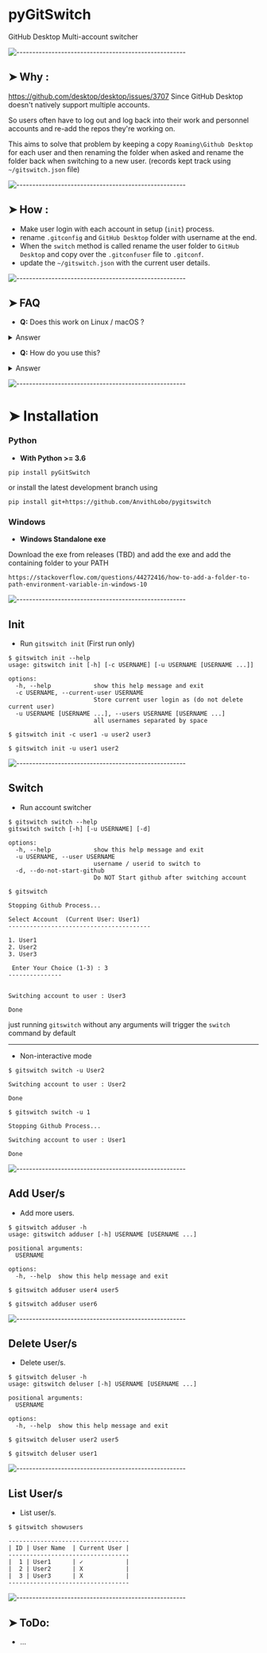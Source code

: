 # pyGitSwitch
 GitHub Desktop Multi-account switcher

![-----------------------------------------------------](https://raw.githubusercontent.com/andreasbm/readme/master/assets/lines/rainbow.png)

## ➤ Why  : 
https://github.com/desktop/desktop/issues/3707
Since GitHub Desktop doesn't natively support multiple accounts. 

So users often have to log out and log back into their work and personnel accounts and re-add the repos they're working on.

This aims to solve that problem by keeping a copy `Roaming\Github Desktop` for each user and then renaming the folder when asked and rename the folder back when switching to a new user. (records kept track using `~/gitswitch.json` file)


![-----------------------------------------------------](https://raw.githubusercontent.com/andreasbm/readme/master/assets/lines/cloudy.png)

## ➤ How  :
* Make user login with each account in setup (`init`) process.
* rename `.gitconfig` and `GitHub Desktop` folder with username at the end.
* When the `switch` method is called rename the user folder to `GitHub Desktop` and copy over the `.gitconfuser` file to `.gitconf`. 
* update the `~/gitswitch.json` with the current user details.


![-----------------------------------------------------](https://raw.githubusercontent.com/andreasbm/readme/master/assets/lines/cloudy.png)

## ➤ FAQ
- **Q:** Does this work on Linux / macOS ?
<details>
  <summary>Answer</summary>
No, this script only supports windows for now. Feel free to open a pull request if you have a patch for Linux / macOS
</details>


- **Q:** How do you use this? 

<details>
  <summary>Answer</summary>
Check the installation section below. 
</details>

![-----------------------------------------------------](https://raw.githubusercontent.com/andreasbm/readme/master/assets/lines/rainbow.png)


# ➤ Installation

### Python
- **With Python >= 3.6**
```console
pip install pyGitSwitch
```
or install the latest development branch using
```console
pip install git+https://github.com/AnvithLobo/pygitswitch
```

### Windows
- **Windows Standalone exe**

Download the exe from releases (TBD) and add the exe and add the containing folder to your PATH
```
https://stackoverflow.com/questions/44272416/how-to-add-a-folder-to-path-environment-variable-in-windows-10
```

![-----------------------------------------------------](https://raw.githubusercontent.com/andreasbm/readme/master/assets/lines/cloudy.png)

## Init

- Run `gitswitch init` (First run only)
```console
$ gitswitch init --help
usage: gitswitch init [-h] [-c USERNAME] [-u USERNAME [USERNAME ...]]

options:
  -h, --help            show this help message and exit
  -c USERNAME, --current-user USERNAME
                        Store current user login as (do not delete current user)
  -u USERNAME [USERNAME ...], --users USERNAME [USERNAME ...]
                        all usernames separated by space
```
```console
$ gitswitch init -c user1 -u user2 user3
```
```console
$ gitswitch init -u user1 user2
```
![-----------------------------------------------------](https://raw.githubusercontent.com/andreasbm/readme/master/assets/lines/cloudy.png)

## Switch

- Run account switcher 

```console
$ gitswitch switch --help
gitswitch switch [-h] [-u USERNAME] [-d]

options:
  -h, --help            show this help message and exit
  -u USERNAME, --user USERNAME
                        username / userid to switch to
  -d, --do-not-start-github
                        Do NOT Start github after switching account

```

```console
$ gitswitch

Stopping Github Process...

Select Account  (Current User: User1)
----------------------------------------

1. User1
2. User2
3. User3

 Enter Your Choice (1-3) : 3
---------------


Switching account to user : User3

Done
```

just running `gitswitch` without any arguments will trigger the `switch` command by default

---

* Non-interactive mode
```console
$ gitswitch switch -u User2

Switching account to user : User2

Done
```

```console
$ gitswitch switch -u 1

Stopping Github Process...

Switching account to user : User1

Done

```

![-----------------------------------------------------](https://raw.githubusercontent.com/andreasbm/readme/master/assets/lines/cloudy.png)
## Add User/s

- Add more users. 
```console
$ gitswitch adduser -h
usage: gitswitch adduser [-h] USERNAME [USERNAME ...]

positional arguments:
  USERNAME

options:
  -h, --help  show this help message and exit
```

```console
$ gitswitch adduser user4 user5
```

```console
$ gitswitch adduser user6
```

![-----------------------------------------------------](https://raw.githubusercontent.com/andreasbm/readme/master/assets/lines/cloudy.png)
## Delete User/s

- Delete user/s. 
```console
$ gitswitch deluser -h
usage: gitswitch deluser [-h] USERNAME [USERNAME ...]

positional arguments:
  USERNAME

options:
  -h, --help  show this help message and exit
```

```console
$ gitswitch deluser user2 user5
```

```console
$ gitswitch deluser user1
```


![-----------------------------------------------------](https://raw.githubusercontent.com/andreasbm/readme/master/assets/lines/cloudy.png)
## List User/s

- List user/s. 
```console
$ gitswitch showusers

----------------------------------
| ID | User Name  | Current User |
----------------------------------
|  1 | User1      | ✓️            |
|  2 | User2      | X            |
|  3 | User3      | X            |
----------------------------------

```

![-----------------------------------------------------](https://raw.githubusercontent.com/andreasbm/readme/master/assets/lines/rainbow.png)

 ➤ ToDo:
-------
* ...

